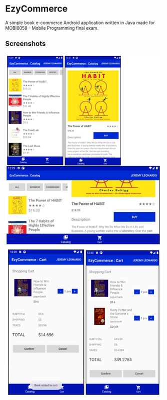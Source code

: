 # EzyCommerce

A simple book e-commerce Android application written in Java made for MOBI6059 - Mobile Programming final exam.

## Screenshots

![catalog](.docs/screenshots/catalog.png?raw=true "catalog")
![cart](.docs/screenshots/cart.png?raw=true "cart")